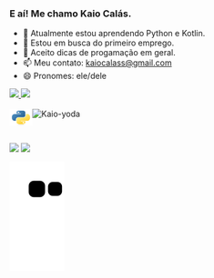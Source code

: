 ### E aí! Me chamo Kaio Calás.

- 🌱 Atualmente estou aprendendo Python e Kotlin.
- 👯 Estou em busca do primeiro emprego.
- 🤔 Aceito dicas de progamação em geral.
- 📫 Meu contato: kaiocalass@gmail.com
- 😄 Pronomes: ele/dele

 <div>
  <a href="https://github.com/KaioCalas">
  <img height="180em" src="https://github-readme-stats.vercel.app/api?username=KaioCalas&show_icons=true&theme=dark&include_all_commits=true&count_private=true"/>
  <img height="180em" src="https://github-readme-stats.vercel.app/api/top-langs/?username=KaioCalas&layout=compact&langs_count=7&theme=dark"/>
</div>
<div style="display: inline-block"><br>
   <img align="center" alt="Kaio-Python" height="30" width="40" src="https://raw.githubusercontent.com/devicons/devicon/master/icons/python/python-original.svg">
   <img align="right" alt="Kaio-yoda" src="https://c.tenor.com/29Ok5pc0ivAAAAAM/gatinho-gato.gif">
</div>
  
 
  ##
 
 
  <div> 
  <a href = "mailto:kaiocalass@gmail.com"><img src="https://img.shields.io/badge/-Gmail-%23333?style=for-the-badge&logo=gmail&logoColor=white" target="_blank"></a>
  <a href="https://www.linkedin.com/in/kaio-costa-a7ba56207/" target="_blank"><img src="https://img.shields.io/badge/-LinkedIn-%230077B5?style=for-the-badge&logo=linkedin&logoColor=white" target="_blank"></a> 
 
  ![Snake animation](https://github.com/rafaballerini/rafaballerini/blob/output/github-contribution-grid-snake.svg)
 
</div>
  
